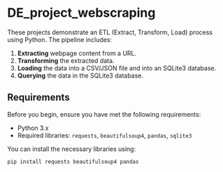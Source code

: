 # DE_project_webscraping

These projects demonstrate an ETL (Extract, Transform, Load) process using Python. The pipeline includes:
1. **Extracting** webpage content from a URL.
2. **Transforming** the extracted data.
3. **Loading** the data into a CSV/JSON file and into an SQLite3 database.
4. **Querying** the data in the SQLite3 database.

## Requirements

Before you begin, ensure you have met the following requirements:

- Python 3.x
- Required libraries: `requests`, `beautifulsoup4`, `pandas`, `sqlite3`

You can install the necessary libraries using:

```bash
pip install requests beautifulsoup4 pandas

